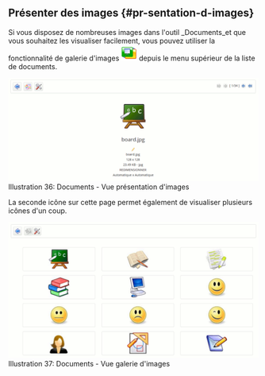 ## Présenter des images {#pr-sentation-d-images}

Si vous disposez de nombreuses images dans l'outil \_Documents\_et que vous souhaitez les visualiser facilement, vous pouvez utiliser la fonctionnalité de galerie d'images <img width="32px" src="../assets/image54.svg"> depuis le menu supérieur de la liste de documents.

![](../assets/image53.png) Illustration 36: Documents - Vue présentation d'images

La seconde icône sur cette page permet également de visualiser plusieurs icônes d'un coup.

![](../assets/image55.png) Illustration 37: Documents - Vue galerie d'images

